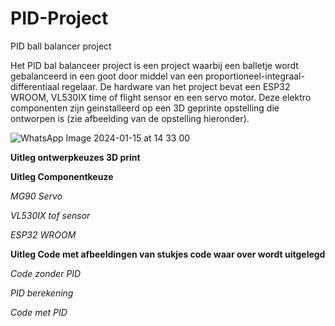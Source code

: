 # PID-Project
PID ball balancer project 

Het PID bal balanceer project is een project waarbij een balletje wordt gebalanceerd in een goot door middel van een proportioneel-integraal-differentiaal regelaar. De hardware van het project bevat een ESP32 WROOM, VL530IX time of flight sensor en een servo motor. Deze elektro componenten zijn geinstalleerd op een 3D geprinte opstelling die ontworpen is (zie afbeelding van de opstelling hieronder).

![WhatsApp Image 2024-01-15 at 14 33 00](https://github.com/WesselJL/PID-Project/assets/80854689/4aa8ec0a-fa02-4ce8-8ac0-2f3b26bc0288)

**Uitleg ontwerpkeuzes 3D print**

**Uitleg Componentkeuze**

*MG90 Servo*

*VL530IX tof sensor*

*ESP32 WROOM*

**Uitleg Code met afbeeldingen van stukjes code waar over wordt uitgelegd**

*Code zonder PID*

*PID berekening*

*Code met PID*


